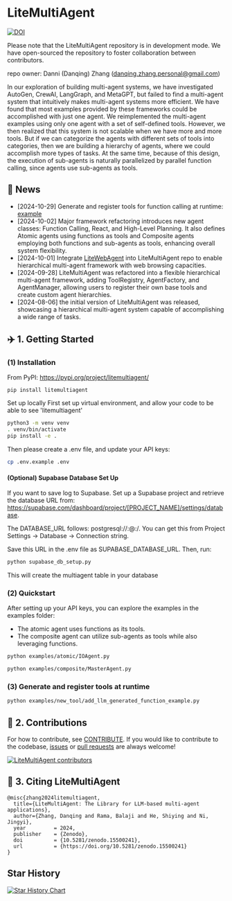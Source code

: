 # LiteMultiAgent
[![DOI](https://zenodo.org/badge/DOI/10.5281/zenodo.15500241.svg)](https://doi.org/10.5281/zenodo.15500241)

Please note that the LiteMultiAgent repository is in development mode. We have open-sourced the repository to foster collaboration between contributors.

repo owner: Danni (Danqing) Zhang (danqing.zhang.personal@gmail.com)

In our exploration of building multi-agent systems, we have investigated AutoGen, CrewAI, LangGraph, and MetaGPT, but failed to find a multi-agent system that intuitively makes multi-agent systems more efficient. We have found that most examples provided by these frameworks could be accomplished with just one agent. We reimplemented the multi-agent examples using only one agent with a set of self-defined tools. However, we then realized that this system is not scalable when we have more and more tools. But if we can categorize the agents with different sets of tools into categories, then we are building a hierarchy of agents, where we could accomplish more types of tasks. At the same time, because of this design, the execution of sub-agents is naturally parallelized by parallel function calling, since agents use sub-agents as tools.


## 📰 News
* [2024-10-29] Generate and register tools for function calling at runtime: [example](https://github.com/PathOnAI/LiteMultiAgent/blob/main/examples/new_tool/add_llm_generated_function_example.py) 
* [2024-10-02] Major framework refactoring introduces new agent classes: Function Calling, React, and High-Level Planning. It also defines Atomic agents using functions as tools and Composite agents employing both functions and sub-agents as tools, enhancing overall system flexibility.
* [2024-10-01] Integrate [LiteWebAgent](https://github.com/PathOnAI/LiteWebAgent) into LiteMultiAgent repo to enable hierarchical multi-agent framework with web browsing capacities.
* [2024-09-28] LiteMultiAgent was refactored into a flexible hierarchical multi-agent framework, adding ToolRegistry, AgentFactory, and AgentManager, allowing users to register their own base tools and create custom agent hierarchies.
* [2024-08-06] the initial version of LiteMultiAgent was released, showcasing a hierarchical multi-agent system capable of accomplishing a wide range of tasks.

## ✈️ 1. Getting Started

### (1) Installation
From PyPI: https://pypi.org/project/litemultiagent/
```
pip install litemultiagent 
```

Set up locally
First set up virtual environment, and allow your code to be able to see 'litemultiagent'
```bash
python3 -m venv venv
. venv/bin/activate
pip install -e .
```
Then please create a .env file, and update your API keys:

```bash
cp .env.example .env
```

#### (Optional) Supabase Database Set Up
If you want to save log to Supabase. Set up a Supabase project and retrieve the database URL from: https://supabase.com/dashboard/project/[PROJECT_NAME]/settings/database.

The DATABASE_URL follows: postgresql://<username>:<password>@<host>:<port>/<database>. You can get this from Project Settings -> Database -> Connection string.

Save this URL in the .env file as SUPABASE_DATABASE_URL. Then, run:

```bash
python supabase_db_setup.py
```
This will create the multiagent table in your database



### (2) Quickstart
After setting up your API keys, you can explore the examples in the examples folder:
* The atomic agent uses functions as its tools.
* The composite agent can utilize sub-agents as tools while also leveraging functions.

```bash
python examples/atomic/IOAgent.py   
```
```bash
python examples/composite/MasterAgent.py
```

### (3) Generate and register tools at runtime
```bash
python examples/new_tool/add_llm_generated_function_example.py
```

## 🚀 2. Contributions
For how to contribute, see [CONTRIBUTE](https://github.com/PathOnAI/LiteMultiAgent/blob/main/CONTRIBUTE.md). If you would like to contribute to the codebase, [issues](https://github.com/PathOnAI/LiteMultiAgent/issues) or [pull requests](https://github.com/PathOnAI/LiteMultiAgent/pulls) are always welcome!

[![LiteMultiAgent contributors](https://contrib.rocks/image?repo=PathOnAI/LiteMultiAgent)](https://github.com/PathOnAI/LiteMultiAgent/graphs/contributors)


## 📄 3. Citing LiteMultiAgent
```
@misc{zhang2024litemultiagent,
  title={LiteMultiAgent: The Library for LLM-based multi-agent applications},
  author={Zhang, Danqing and Rama, Balaji and He, Shiying and Ni, Jingyi},
  year         = 2024,
  publisher    = {Zenodo},
  doi          = {10.5281/zenodo.15500241},
  url          = {https://doi.org/10.5281/zenodo.15500241}
}
```

## Star History

[![Star History Chart](https://api.star-history.com/svg?repos=PathOnAI/LiteMultiAgent&type=Date)](https://star-history.com/#PathOnAI/LiteMultiAgent&Date)
